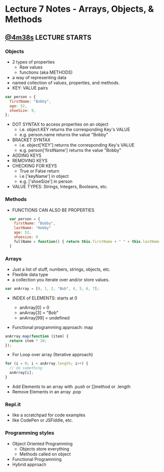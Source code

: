 # Lecture 7 Notes - Arrays, Objects, & Methods

## [@4m38s](https://youtu.be/WmFRlpd1GTM?t=?m?s) LECTURE STARTS

### Objects

- 2 types of properties
  - Raw values
  - functions (aka METHODS)
- a way of representing data
- named collection of values, properties, and methods.
- KEY: VALUE pairs

```js
var person = {
  firstName: "Bobby",
  age: 52,
  shoeSize: 9,
};
```

- DOT SYNTAX to access properties on an object
  - i.e. object.KEY returns the corresponding Key's VALUE
  - e.g. person.name returns the value "Bobby"
- BRACKET SYNTAX
  - i.e. object['KEY'] returns the corresponding Key's VALUE
  - e.g. person['firstName'] returns the value "Bobby"
- ADDING KEYS
- REMOVING KEYS
- CHECKING FOR KEYS
  - True or False return
  - i.e ['keyName'] in object
  - e.g. ['shoeSize'] in person
- VALUE TYPES: Strings, Integers, Booleans, etc.

### Methods

- FUNCTIONS CAN ALSO BE PROPERTIES

```js
  var person = {
    firstName: "Bobby",
    lastName: "Hobby"
    age: 52,
    shoesize: 9
    fullName = function() { return this.firstName + " " + this.lastName; }
  }
```

### Arrays

- Just a list of stuff, numbers, strings, objects, etc.
- Flexible data type
- a collection you iterate over and/or store values.

```js
var anArray = [0, 1, 2, "Bob", 4, 5, 6, 7];
```

- INDEX of ELEMENTS: starts at 0

  - anArray[0] = 0
  - anArray[3] = "Bob"
  - anArray[99] = undefined

- Functional programming approach: map

```js
anArray.map(function (item) {
  return item * 10;
});
```

- For Loop over array (Iterative approach)

```js
for (i = 0; i < anArray.length; i++) {
  // do something
  anArray[i];
}
```

- Add Elements to an array with .push or []method or .length
- Remove Elements in an array .pop

### Repl.it

- like a scratchpad for code examples
- like CodePen or JSFiddle, etc.

### Programming styles

- Object Oriented Programming
  - Objects store everything
  - Methods called on object
- Functional Programming
- Hybrid approach
